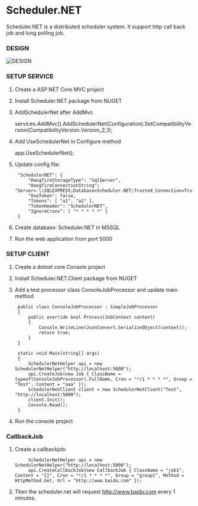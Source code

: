 # Scheduler.NET

Scheduler.NET is a distributed scheduler system. It support http call back job and long polling job.

### DESIGN

![DESIGN](https://github.com/zlzforever/Scheduler.NET/blob/master/images/1.png)

### SETUP SERVICE

1. Create a ASP.NET Core MVC project
2. Install Scheduler.NET package from NUGET
3. AddSchedulerNet after AddMvc

	services.AddMvc().AddSchedulerNet(Configuration).SetCompatibilityVersion(CompatibilityVersion.Version_2_1);

4. Add UseSchedulerNet in Configure method
	
	app.UseSchedulerNet();

5. Update config file:

		"SchedulerNET": {
			"HangfireStorageType": "SqlServer",
			"HangfireConnectionString": "Server=.\\SQLEXPRESS;Database=Scheduler.NET;Trusted_Connection=True;MultipleActiveResultSets=true;",
			"UseToken": false,
			"Tokens": [ "a1", "a2" ],
			"TokenHeader": "SchedulerNET",
			"IgnoreCrons": [ "* * * * *" ]
		}

6. Create database: Scheduler.NET in MSSQL
7. Run the web application from port 5000

### SETUP CLIENT

1. Create a dotnet core Console project
2. Install Scheduler.NET.Client package from NUGET
3. Add a test processor class ConsoleJobProcessor and update main method

		public class ConsoleJobProcessor : SimpleJobProcessor
		{
			public override bool Process(JobContext context)
			{
				Console.WriteLine(JsonConvert.SerializeObject(context));
				return true;
			}
		}

		static void Main(string[] args)
		{
			SchedulerNetHelper api = new SchedulerNetHelper("http://localhost:5000");
			api.CreateJob(new Job { ClassName = typeof(ConsoleJobProcessor).FullName, Cron = "*/1 * * * *", Group = "Test", Content = "aaa" });
			SchedulerNetClient client = new SchedulerNetClient("Test", "http://localhost:5000");
			client.Init();
			Console.Read();
		}

4. Run the console project

### CallbackJob

1. Create a callbackjob:

			SchedulerNetHelper api = new SchedulerNetHelper("http://localhost:5000");
			api.CreateCallbackJob(new CallbackJob { ClassName = "job1", Content = "{}", Cron = "*/1 * * * *", Group = "group1", Method = HttpMethod.Get, Url = "http://www.baidu.com" });

2. Then the scheduler.net will request http://www.baidu.com every 1 minutes.